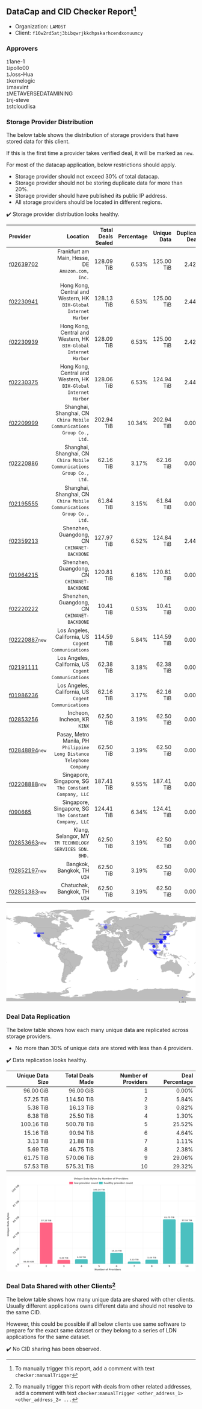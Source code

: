 ## DataCap and CID Checker Report[^1]
 - Organization: `LAMOST`
 - Client: `f16w2rd5atj3bibqwrjkkdhpskarhcendxonuumcy`
### Approvers
`1`1ane-1<br/>`1`ipollo00<br/>`1`Joss-Hua<br/>`1`kernelogic<br/>`1`maxvint<br/>`1`METAVERSEDATAMINING<br/>`1`nj-steve<br/>`1`stcloudlisa


### Storage Provider Distribution
The below table shows the distribution of storage providers that have stored data for this client.

If this is the first time a provider takes verified deal, it will be marked as `new`.

For most of the datacap application, below restrictions should apply.
 - Storage provider should not exceed 30% of total datacap.
 - Storage provider should not be storing duplicate data for more than 20%.
 - Storage provider should have published its public IP address.
 - All storage providers should be located in different regions.

✔️ Storage provider distribution looks healthy.

| Provider                                                    |                                                                 Location | Total Deals Sealed | Percentage | Unique Data | Duplicate Deals |
| :---------------------------------------------------------- | -----------------------------------------------------------------------: | -----------------: | ---------: | ----------: | --------------: |
| [f02639702](https://filfox.info/en/address/f02639702)       |                      Frankfurt am Main, Hesse, DE<br/>`Amazon.com, Inc.` |         128.09 TiB |      6.53% |  125.00 TiB |           2.42% |
| [f02230941](https://filfox.info/en/address/f02230941)       |      Hong Kong, Central and Western, HK<br/>`BIH-Global Internet Harbor` |         128.13 TiB |      6.53% |  125.00 TiB |           2.44% |
| [f02230939](https://filfox.info/en/address/f02230939)       |      Hong Kong, Central and Western, HK<br/>`BIH-Global Internet Harbor` |         128.09 TiB |      6.53% |  125.00 TiB |           2.42% |
| [f02230375](https://filfox.info/en/address/f02230375)       |      Hong Kong, Central and Western, HK<br/>`BIH-Global Internet Harbor` |         128.06 TiB |      6.53% |  124.94 TiB |           2.44% |
| [f02209999](https://filfox.info/en/address/f02209999)       | Shanghai, Shanghai, CN<br/>`China Mobile Communications Group Co., Ltd.` |         202.94 TiB |     10.34% |  202.94 TiB |           0.00% |
| [f02220886](https://filfox.info/en/address/f02220886)       | Shanghai, Shanghai, CN<br/>`China Mobile Communications Group Co., Ltd.` |          62.16 TiB |      3.17% |   62.16 TiB |           0.00% |
| [f02195555](https://filfox.info/en/address/f02195555)       | Shanghai, Shanghai, CN<br/>`China Mobile Communications Group Co., Ltd.` |          61.84 TiB |      3.15% |   61.84 TiB |           0.00% |
| [f02359213](https://filfox.info/en/address/f02359213)       |                          Shenzhen, Guangdong, CN<br/>`CHINANET-BACKBONE` |         127.97 TiB |      6.52% |  124.84 TiB |           2.44% |
| [f01964215](https://filfox.info/en/address/f01964215)       |                          Shenzhen, Guangdong, CN<br/>`CHINANET-BACKBONE` |         120.81 TiB |      6.16% |  120.81 TiB |           0.00% |
| [f02220222](https://filfox.info/en/address/f02220222)       |                          Shenzhen, Guangdong, CN<br/>`CHINANET-BACKBONE` |          10.41 TiB |      0.53% |   10.41 TiB |           0.00% |
| [f02220887](https://filfox.info/en/address/f02220887)`new`  |                  Los Angeles, California, US<br/>`Cogent Communications` |         114.59 TiB |      5.84% |  114.59 TiB |           0.00% |
| [f02191111](https://filfox.info/en/address/f02191111)       |                  Los Angeles, California, US<br/>`Cogent Communications` |          62.38 TiB |      3.18% |   62.38 TiB |           0.00% |
| [f01986236](https://filfox.info/en/address/f01986236)       |                  Los Angeles, California, US<br/>`Cogent Communications` |          62.16 TiB |      3.17% |   62.16 TiB |           0.00% |
| [f02853256](https://filfox.info/en/address/f02853256)       |                                          Incheon, Incheon, KR<br/>`KINX` |          62.50 TiB |      3.19% |   62.50 TiB |           0.00% |
| [f02848894](https://filfox.info/en/address/f02848894)`new`  | Pasay, Metro Manila, PH<br/>`Philippine Long Distance Telephone Company` |          62.50 TiB |      3.19% |   62.50 TiB |           0.00% |
| [f02208888](https://filfox.info/en/address/f02208888)`new`  |                 Singapore, Singapore, SG<br/>`The Constant Company, LLC` |         187.41 TiB |      9.55% |  187.41 TiB |           0.00% |
| [f090665](https://filfox.info/en/address/f090665)           |                 Singapore, Singapore, SG<br/>`The Constant Company, LLC` |         124.41 TiB |      6.34% |  124.41 TiB |           0.00% |
| [f02853663](https://filfox.info/en/address/f02853663)`new`  |               Klang, Selangor, MY<br/>`TM TECHNOLOGY SERVICES SDN. BHD.` |          62.50 TiB |      3.19% |   62.50 TiB |           0.00% |
| [f02852197](https://filfox.info/en/address/f02852197)`new`  |                                           Bangkok, Bangkok, TH<br/>`UIH` |          62.50 TiB |      3.19% |   62.50 TiB |           0.00% |
| [f02851383](https://filfox.info/en/address/f02851383)`new`  |                                         Chatuchak, Bangkok, TH<br/>`UIH` |          62.50 TiB |      3.19% |   62.50 TiB |           0.00% |

<img src="https://raw.githubusercontent.com/data-preservation-programs/filplus-checker-assets/main/filecoin-project/filecoin-plus-large-datasets/issues/2150/1705041341194.png"/>

### Deal Data Replication
The below table shows how each many unique data are replicated across storage providers.

- No more than 30% of unique data are stored with less than 4 providers.

✔️ Data replication looks healthy.

| Unique Data Size | Total Deals Made | Number of Providers | Deal Percentage |
| ---------------: | ---------------: | ------------------: | --------------: |
|        96.00 GiB |        96.00 GiB |                   1 |           0.00% |
|        57.25 TiB |       114.50 TiB |                   2 |           5.84% |
|         5.38 TiB |        16.13 TiB |                   3 |           0.82% |
|         6.38 TiB |        25.50 TiB |                   4 |           1.30% |
|       100.16 TiB |       500.78 TiB |                   5 |          25.52% |
|        15.16 TiB |        90.94 TiB |                   6 |           4.64% |
|         3.13 TiB |        21.88 TiB |                   7 |           1.11% |
|         5.69 TiB |        46.75 TiB |                   8 |           2.38% |
|        61.75 TiB |       570.06 TiB |                   9 |          29.06% |
|        57.53 TiB |       575.31 TiB |                  10 |          29.32% |

<img src="https://raw.githubusercontent.com/data-preservation-programs/filplus-checker-assets/main/filecoin-project/filecoin-plus-large-datasets/issues/2150/1705041341915.png"/>

### Deal Data Shared with other Clients[^3]
The below table shows how many unique data are shared with other clients.
Usually different applications owns different data and should not resolve to the same CID.

However, this could be possible if all below clients use same software to prepare for the exact same dataset or they belong to a series of LDN applications for the same dataset.

✔️ No CID sharing has been observed.

[^1]: To manually trigger this report, add a comment with text `checker:manualTrigger`

[^2]: Deals from those addresses are combined into this report as they are specified with `checker:manualTrigger`

[^3]: To manually trigger this report with deals from other related addresses, add a comment with text `checker:manualTrigger <other_address_1> <other_address_2> ...`
